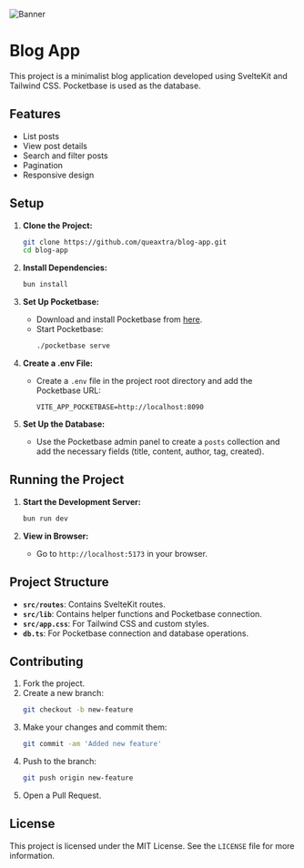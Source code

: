 ![Banner](https://www.upload.ee/image/17000518/blogapp.png)

# Blog App

This project is a minimalist blog application developed using SvelteKit and Tailwind CSS. Pocketbase is used as the database.

## Features

- List posts
- View post details
- Search and filter posts
- Pagination
- Responsive design

## Setup

1. **Clone the Project:**
    ```bash
    git clone https://github.com/queaxtra/blog-app.git
    cd blog-app
    ```

2. **Install Dependencies:**
    ```bash
    bun install
    ```

3. **Set Up Pocketbase:**
    - Download and install Pocketbase from [here](https://pocketbase.io/docs/).
    - Start Pocketbase:
        ```bash
        ./pocketbase serve
        ```

4. **Create a .env File:**
    - Create a `.env` file in the project root directory and add the Pocketbase URL:
        ```env
        VITE_APP_POCKETBASE=http://localhost:8090
        ```

5. **Set Up the Database:**
    - Use the Pocketbase admin panel to create a `posts` collection and add the necessary fields (title, content, author, tag, created).

## Running the Project

1. **Start the Development Server:**
    ```bash
    bun run dev
    ```

2. **View in Browser:**
    - Go to `http://localhost:5173` in your browser.

## Project Structure

- **`src/routes`**: Contains SvelteKit routes.
- **`src/lib`**: Contains helper functions and Pocketbase connection.
- **`src/app.css`**: For Tailwind CSS and custom styles.
- **`db.ts`**: For Pocketbase connection and database operations.

## Contributing

1. Fork the project.
2. Create a new branch:
    ```bash
    git checkout -b new-feature
    ```
3. Make your changes and commit them:
    ```bash
    git commit -am 'Added new feature'
    ```
4. Push to the branch:
    ```bash
    git push origin new-feature
    ```
5. Open a Pull Request.

## License

This project is licensed under the MIT License. See the `LICENSE` file for more information.